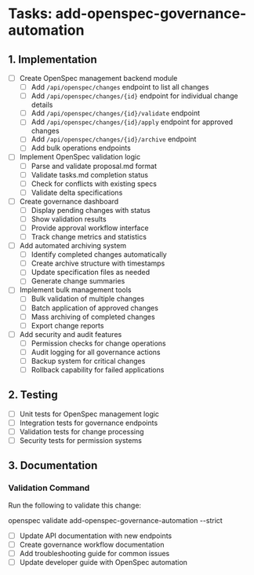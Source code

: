 # Tasks: add-openspec-governance-automation

## 1. Implementation

- [ ] Create OpenSpec management backend module
  - [ ] Add `/api/openspec/changes` endpoint to list all changes
  - [ ] Add `/api/openspec/changes/{id}` endpoint for individual change details
  - [ ] Add `/api/openspec/changes/{id}/validate` endpoint
  - [ ] Add `/api/openspec/changes/{id}/apply` endpoint for approved changes
  - [ ] Add `/api/openspec/changes/{id}/archive` endpoint
  - [ ] Add bulk operations endpoints

- [ ] Implement OpenSpec validation logic
  - [ ] Parse and validate proposal.md format
  - [ ] Validate tasks.md completion status
  - [ ] Check for conflicts with existing specs
  - [ ] Validate delta specifications

- [ ] Create governance dashboard
  - [ ] Display pending changes with status
  - [ ] Show validation results
  - [ ] Provide approval workflow interface
  - [ ] Track change metrics and statistics

- [ ] Add automated archiving system
  - [ ] Identify completed changes automatically
  - [ ] Create archive structure with timestamps
  - [ ] Update specification files as needed
  - [ ] Generate change summaries

- [ ] Implement bulk management tools
  - [ ] Bulk validation of multiple changes
  - [ ] Batch application of approved changes
  - [ ] Mass archiving of completed changes
  - [ ] Export change reports

- [ ] Add security and audit features
  - [ ] Permission checks for change operations
  - [ ] Audit logging for all governance actions
  - [ ] Backup system for critical changes
  - [ ] Rollback capability for failed applications

## 2. Testing

- [ ] Unit tests for OpenSpec management logic
- [ ] Integration tests for governance endpoints
- [ ] Validation tests for change processing
- [ ] Security tests for permission systems

## 3. Documentation

### Validation Command

Run the following to validate this change:

openspec validate add-openspec-governance-automation --strict

- [ ] Update API documentation with new endpoints
- [ ] Create governance workflow documentation
- [ ] Add troubleshooting guide for common issues
- [ ] Update developer guide with OpenSpec automation
